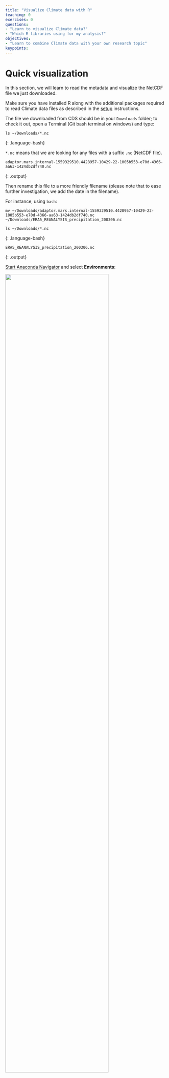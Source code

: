 ```yaml
---
title: "Visualize Climate data with R"
teaching: 0
exercises: 0
questions:
- "Learn to visualize Climate data?"
- "Which R libraries using for my analysis?"
objectives:
- "Learn to combine Climate data with your own research topic"
keypoints:
---
```



# Quick visualization 

In this section, we will learn to read the metadata and visualize the NetCDF file we just downloaded.

Make sure you have installed R along with the additional packages required to read Climate data files 
as described in the [setup](../setup) instructions.

The file we downloaded from CDS should be in your `Downloads` folder; to check it out, open a Terminal (Git bash terminal on windows) and type:

~~~
ls ~/Downloads/*.nc
~~~
{: .language-bash}

`*.nc` means that we are looking for any files with a suffix `.nc` (NetCDF file).

~~~
adaptor.mars.internal-1559329510.4428957-10429-22-1005b553-e70d-4366-aa63-1424db2df740.nc
~~~
{: .output}

Then rename this file to a more friendly filename (please note that to ease further investigation, we add the date in the filename).

For instance, using `bash`:

~~~
mv ~/Downloads/adaptor.mars.internal-1559329510.4428957-10429-22-1005b553-e70d-4366-aa63-1424db2df740.nc ~/Downloads/ERA5_REANALYSIS_precipitation_200306.nc

ls ~/Downloads/*.nc
~~~
{: .language-bash}

~~~
ERA5_REANALYSIS_precipitation_200306.nc
~~~
{: .output}

[Start Anaconda Navigator](https://docs.anaconda.com/anaconda/navigator/getting-started/#navigator-starting-navigator) and select **Environments**:

<img src="../fig/anaconda-navigator-r.png" width="80%"/>


## Quick visualization with R

      
Select **esm-r-analysis** environment and **Open with Jupyter Notebook** or **Rstudio**:

<img src="../fig/R-notebook.png" width="80%" />



## Get metadata

Set working directory to the folder where you have downloaded your NetCDF file.

~~~
library(raster)

setwd("~/Downloads") 
dset <- raster("ERA5_REANALYSIS_precipitation_200306.nc")
dset
~~~
{: .language-r}

~~~
class      : RasterLayer 
dimensions : 721, 1440, 1038240  (nrow, ncol, ncell)
resolution : 0.25, 0.25  (x, y)
extent     : -0.125, 359.875, -90.125, 90.125  (xmin, xmax, ymin, ymax)
crs        : +proj=longlat +datum=WGS84 +ellps=WGS84 +towgs84=0,0,0 
source     : C:/Users/annefou/Downloads/ERA5_REANALYSIS_precipitation_200306.nc 
names      : Total.precipitation 
z-value    : 2003-06-01 01:50:39 
zvar       : tp 
~~~
{: .output}

	  
> ## Remark
> On Windows, you may need to use a different syntax to set the working directory
>
{: .callout}

We can see that our `dset` object is a `RasterLayer` and we get additional metadata information about it:
- name of variable, 
- resolution, 
- coordinate reference system e.g. crs, etc.

when printed, we get all the metadata associated with our netCDF data file:

~~~
print(dset)
~~~
{: .language-r}

Printing `dset` returns `ERA5_REANALYSIS_precipitation_200306.nc` metadata:

~~~
File C:\Users\annefou\Downloads\ERA5_REANALYSIS_precipitation_200306.nc (NC_FORMAT_64BIT):

     1 variables (excluding dimension variables):
        short tp[longitude,latitude,time]   
            scale_factor: 1.90053802472073e-06
            add_offset: 0.0622730289179994
            _FillValue: -32767
            missing_value: -32767
            units: m
            long_name: Total precipitation

     3 dimensions:
        longitude  Size:1440
            units: degrees_east
            long_name: longitude
        latitude  Size:721
            units: degrees_north
            long_name: latitude
        time  Size:1
            units: hours since 1900-01-01 00:00:00.0
            long_name: time
            calendar: gregorian

    2 global attributes:
        Conventions: CF-1.6
        history: 2019-05-31 19:05:13 GMT by grib_to_netcdf-2.10.0: /opt/ecmwf/eccodes/bin/grib_to_netcdf -o /cache/data9/adaptor.mars.internal-1559329510.4428957-10429-22-1005b553-e70d-4366-aa63-1424db2df740.nc /cache/tmp/1005b553-e70d-4366-aa63-1424db2df740-adaptor.mars.internal-1559329510.4436107-10429-10-tmp.grib 
~~~
{: .output}


In this case, we are interested in the precipitation variable.


The [total precipitation](https://confluence.ecmwf.int/display/CKB/ERA5+data+documentation) is in units 
of "metre of water per day".

## Quick visualization

~~~
plot(dset)
~~~
{: .language-python}

<img src="../fig/tp_rplot.png" />

We will see later that it is much easier to shift longitudes to [-180.; 180] instead of [0.;360].

For this operation, we can use the `rotate` function:

~~~
dset_r <- rotate(dset)
dset_r
~~~
{: .language-r}

~~~
class      : RasterLayer 
dimensions : 721, 1440, 1038240  (nrow, ncol, ncell)
resolution : 0.25, 0.25  (x, y)
extent     : -179.875, 180.125, -90.125, 90.125  (xmin, xmax, ymin, ymax)
crs        : +proj=longlat +datum=WGS84 +ellps=WGS84 +towgs84=0,0,0 
source     : memory
names      : Total.precipitation 
values     : 0, 0.124548  (min, max)
z-value    : 2003-06-01 01:50:39 
~~~
{: .output}

~~~
plot(dset_r)
~~~
{: .language-r}

<img src="../fig/tp_rplot_rotate.png" />

> ## `rotate` function
> This function rotates a Raster* object that has x coordinates (longitude) from 0 to 360, to standard coordinates 
> between -180 and 180 degrees. Longitude between 0 and 360 is frequently used in data from global 
> climate models.
> 
{: .callout}


## Plotting with ggplot2

`ggplot2` is a plotting package that makes it simple to create complex plots from data in a data frame. 
It provides a more programmatic interface for specifying what variables to plot, how they are to be displayed, 
and to define general visual properties. Therefore, we only need minimal changes if the underlying data is modified or 
if for example we decide to switch from a bar plot to a scatter plot. This helps in creating publication quality 
plots with minimal amounts of adjustments and tweaking.

To make use of this R package:

~~~
library(ggplot2)
~~~
{: .language-r}


`ggplot2` functions like data in the ‘long’ format, i.e., a column for every dimension, and a row for 
every observation. Well-structured data will save you lots of time when making figures with `ggplot2`.

ggplot graphics are built step by step by adding new elements. Adding layers in this fashion allows for 
extensive flexibility and customization of plots.

To build a ggplot, we will follow the following basic template that can be used for different types of plots:

~~~
ggplot(data = <DATA>, mapping = aes(<MAPPINGS>)) +  <GEOM_FUNCTION>()
~~~
{: .language-r}

Use the `ggplot()` function and bind the plot to a specific data frame using the data argument

To visualise our data (`dset_r`) in R using `ggplot2`, we need to convert it to a dataframe. 
The raster package has an built-in function for conversion to a plotable dataframe:

~~~
df <- as.data.frame(dset_r, xy = TRUE) 
~~~
{: .language-r}

Now when we view the structure of our data, we will see a standard dataframe format:

~~~
str(df)
~~~
{: .language-r}

~~~
'data.frame':	1038240 obs. of  3 variables:
 $ x                  : num  -180 -180 -179 -179 -179 ...
 $ y                  : num  90 90 90 90 90 90 90 90 90 90 ...
 $ Total.precipitation: num  0.000623 0.000623 0.000623 0.000623 0.000623 ...
~~~
{: .output}

Once converted to a dataframe, we can plot it. We will also use the `coord_quickmap()` function 
to use an approximate Mercator projection for our plots. This approximation is suitable for 
small areas that are not too close to the poles. Other coordinate systems are available in `ggplot2` 
if needed, you can learn about them at their help page `?coord_map`.

~~~
ggplot() +
  geom_raster(data = df , aes(x = x, y = y, fill = Total.precipitation)) + 
  coord_quickmap()
~~~
{: .language-r}

<img src="../fig/tp_simple_ggplot2.png" width="60%"/>

We can use `ggplot()` to plot this data. We will set the color scale to `scale_fill_viridis_c` 
which is a color-blindness friendly color scale. 

We will also adjust the minimum and maximum values (remember the total precipitation is in metre) when plotting:

~~~
ggplot() +
  geom_raster(data = df , aes(x = x, y = y, fill = Total.precipitation)) +
  scale_fill_viridis_c(limits = c(0.0, 0.02)) +
  coord_quickmap()
~~~
{: .language-r}

<img src="../fig/tp_rplot_viridis.png" width="60%"/>

You can also create your own colormap using `colorRampPalette`:

~~~
# define jet colormap
jet.colors <- colorRampPalette(c("#00007F", "blue", "#007FFF", "cyan", "#7FFF7F", "yellow", "#FF7F00", "red", "#7F0000"))
~~~
{: .language-r}

Colors can be specified via their names or using [hexadecimal code](https://www.rapidtables.com/web/color/html-color-codes.html).

Then we can use this new colormap with `scale_fill_gradientn`:

~~~
# use the jet colormap
ggplot() +
  geom_raster(data = df, aes(x=x, y=y, fill=Total.precipitation)) + 
  scale_fill_gradientn(colors = jet.colors(7), limits = c(0.0, 0.02)) + 
  coord_quickmap()
~~~
{: .language-r}

<img src="../fig/tp_rplot_jet.png" />

We can see there is a band with *lots* of rain. Let's add continents and a projection using `borders`:

~~~
ggplot() +
  geom_raster(data = df, aes(x=x, y=y, fill=Total.precipitation)) + 
  scale_fill_gradientn(colors = jet.colors(7), limits = c(0.0, 0.02)) + 
  borders() + 
  coord_quickmap()
~~~
{: .language-python}

<img src="../fig/tp_plot_jet_ccrs.png" />


> ## Retrieve surface air temperature
> 
> From the same product type ([ERA5 single levels Monthly means](https://cds.climate.copernicus.eu/cdsapp#!/dataset/reanalysis-era5-single-levels-monthly-means?tab=form))
> select *2m temperature*. Make sure you rename your file to *ERA5_REANALYSIS_air_temperature_200306.nc*
> 
> - Inspect metadata of the new retrieved file
> - Visualize *2m temperature* with R
>
> > ## Solution with R
> > ~~~
> > # Temperature
> > dset <- raster('ERA5_REANALYSIS_air_temperature_200306.nc')
> > 
> > # shift longitudes to -180 and 180
> > dset_r <- rotate(dset)
> > 
> > # Convert to dataframe for ggplot
> > 
> > df <- as.data.frame(dset_r, xy = TRUE) 
> > 
> > ggplot() +
> >   geom_raster(data = df , aes(x = x, y = y, fill = X2.metre.temperature)) +
> >   scale_fill_viridis_c() + 
> >   borders() + 
> >   coord_quickmap()
> > ~~~
> > {: .language-r}
> > <img src="../fig/r-t2m.png" width="80%" />
> {: .solution}
>
{: .challenge}


> ## What is 2m temperature?
> We selected [ERA5 monthly averaged data on single levels from 1979 to present](https://cds.climate.copernicus.eu/cdsapp#!/dataset/reanalysis-era5-single-levels-monthly-means?tab=form) so we expected to get surface variables only.	
> In fact, we get all the variables on a single level and usually close to the surface. Here *2m temperature* is computed as 
> the temperature at a reference height (2 metres). This corresponds to the [surface air temperature](https://ane4bf-datap1.s3.eu-west-1.amazonaws.com/wmod8_gcos/s3fs-public/surface_temp_ecv_factsheet_201905.pdf?Yq5rPAs1YJ2iYVCutXWLnG_lTV.pRDb6). 
>
{: .callout}

## Change projection

It is very often convenient to visualize using a different projection than the original data:

~~~
import matplotlib.pyplot as plt
import cartopy.crs as ccrs

fig = plt.figure(figsize=[12,5])

# 111 means 1 row, 1 col and index 1
ax = fig.add_subplot(111, projection = ccrs.Orthographic(central_longitude=20, central_latitude=40))

dset['t2m'].plot(ax=ax,  cmap='jet',
                   transform=ccrs.PlateCarree())
ax.coastlines()

plt.show()
~~~
{: .language-python}

<img src="../fig/python-t2m-ortho.png" width="50%" />

## CMIP5 monthly data on single levels

Let's have a look at CMIP 5 climate data. 

### Retrieve precipitation

We will retrieve precipitation from [CMIP5 monthly data on single levels](https://cds.climate.copernicus.eu/cdsapp#!/dataset/projections-cmip5-monthly-single-levels?tab=form).


As you can see that you have the choice between several models, experiments and ensemble members.


<img src="../fig/CMIP5_models.png" width="60%" />

> ## CMIP5 models
>  CMIP5 (Coupled Model Intercomparison Project Phase 5) had the following objectives:
> - evaluate how realistic the models are in simulating the recent past,
> - provide projections of future climate change on two time scales, near term (out to about 2035) and long term (out to 2100 and beyond), and
> - understand some of the factors responsible for differences in model projections, including quantifying some key feedbacks such as those involving clouds and the carbon cycle. 
> 20 climate modeling groups from around the world participated to CMIP5.
> All dataset are freely available from different repositories. For more information look [here](https://esgf-node.llnl.gov/projects/esgf-llnl/).
{: .callout}

We will choose NorESM1-M (Norwegian Earth System Model 1 - medium resolution) based on the [Norwegian Earth System Model](https://no.wikipedia.org/wiki/NorESM).

Please note that it is very common to analyze several models instead of one to run statistical
analysis.

> ## CMIP5 Ensemble member
>
> Many CMIP5 experiments, the so-called ensemble calculations, were calculated using several initial 
> states, initialisation methods or physics details. Ensemble calculations facilitate quantifying the 
> variability of simulation data concerning a single model.
> 
> In the CMIP5 project, ensemble members are named in the rip-nomenclature, *r* for realization, 
> *i* for initialisation and *p* for physics, followed by an integer, e.g. r1i1p1. 
> For more information look at [Experiments, ensembles, variable names and other centralized properties](https://portal.enes.org/data/enes-model-data/cmip5/datastructure).
>
{: .callout}

Select:
- **Model**: NorESM1-M (NCC, Norway)
- **Experiment**: historical
- **Ensemble**: r1i1p1
- **Period**: 185001-200512

We rename the downloaded filename to `pr_Amon_NorESM1-M_historical_r1i1p1_185001-200512.nc`.

Our NetCDF file contains precipitation between January 1850 and December 2005. So we will read it 
as an R RasterStack object. We will then select a time (band) for plotting.

Let's open this NetCDF file and check its metadata. 
To bring in all bands of a multi-band raster (here all times), we use the `stack()` function.

~~~
# CMIP 5 file contains more than one time so we use stack to get all times
dset <- stack("pr_Amon_NorESM1-M_historical_r1i1p1_185001-200512.nc")

dset
~~~
{: .language-r}

~~~
class      : RasterStack 
dimensions : 96, 144, 13824, 1872  (nrow, ncol, ncell, nlayers)
resolution : 2.5, 1.894737  (x, y)
extent     : -1.25, 358.75, -90.94737, 90.94737  (xmin, xmax, ymin, ymax)
crs        : +proj=longlat +datum=WGS84 +ellps=WGS84 +towgs84=0,0,0 
names      : X1850.01.16, X1850.02.15, X1850.03.16, X1850.04.16, X1850.05.16, X1850.06.16, X1850.07.16, X1850.08.16, X1850.09.16, X1850.10.16, X1850.11.16, X1850.12.16, X1851.01.16, X1851.02.15, X1851.03.16, ... 
~~~
{: .output}


We can look at the bands (times):

~~~
options(max.print=3)
dset@layers
~~~
{: .language-r}

~~~
[[1]]
class      : RasterLayer 
band       : 1  (of  1872  bands)
dimensions : 96, 144, 13824  (nrow, ncol, ncell)
resolution : 2.5, 1.894737  (x, y)
extent     : -1.25, 358.75, -90.94737, 90.94737  (xmin, xmax, ymin, ymax)
crs        : +proj=longlat +datum=WGS84 +ellps=WGS84 +towgs84=0,0,0 
source     : C:/Users/annefou/Documents/GitHub/NordicESMhub/climate-data-tutorial-new/data/pr_Amon_NorESM1-M_historical_r1i1p1_185001-200512.nc 
names      : X1850.01.16 
z-value    : 1850-01-16 
zvar       : pr 


[[2]]
class      : RasterLayer 
band       : 2  (of  1872  bands)
dimensions : 96, 144, 13824  (nrow, ncol, ncell)
resolution : 2.5, 1.894737  (x, y)
extent     : -1.25, 358.75, -90.94737, 90.94737  (xmin, xmax, ymin, ymax)
crs        : +proj=longlat +datum=WGS84 +ellps=WGS84 +towgs84=0,0,0 
source     : C:/Users/annefou/Documents/GitHub/NordicESMhub/climate-data-tutorial-new/data/pr_Amon_NorESM1-M_historical_r1i1p1_185001-200512.nc 
names      : X1850.02.15 
z-value    : 1850-01-16 
zvar       : pr 


[[3]]
class      : RasterLayer 
band       : 3  (of  1872  bands)
dimensions : 96, 144, 13824  (nrow, ncol, ncell)
resolution : 2.5, 1.894737  (x, y)
extent     : -1.25, 358.75, -90.94737, 90.94737  (xmin, xmax, ymin, ymax)
crs        : +proj=longlat +datum=WGS84 +ellps=WGS84 +towgs84=0,0,0 
source     : C:/Users/annefou/Documents/GitHub/NordicESMhub/climate-data-tutorial-new/data/pr_Amon_NorESM1-M_historical_r1i1p1_185001-200512.nc 
names      : X1850.03.16 
z-value    : 1850-01-16 
zvar       : pr 


 [ reached getOption("max.print") -- omitted 1869 entries ]
~~~
{: .output}

Let's select one layer (time) only for June 2003:

~~~
dset_200306 <- raster::subset(dset, grep('2003.06.', names(dset), value = T))
~~~
{: .language-r}

To ease our search we grep for '2003.06' in the names of the layers.

The variable for precipitation is name **pr** (there is only one variable) so let's look at its metadata:

~~~
print(dset_200306)
~~~
{: .language-python}


~~~
File C:\Users\annefou\Downloads\pr_Amon_NorESM1-M_historical_r1i1p1_185001-200512.nc (NC_FORMAT_CLASSIC):

     4 variables (excluding dimension variables):
        double time_bnds[bnds,time]   
        double lat_bnds[bnds,lat]   
        double lon_bnds[bnds,lon]   
        float pr[lon,lat,time]   
            standard_name: precipitation_flux
            long_name: Precipitation
            comment: at surface; includes both liquid and solid phases from all types of clouds (both large-scale and convective)
            units: kg m-2 s-1
            original_name: PRECT
            cell_methods: time: mean
            cell_measures: area: areacella
            history: 2011-06-01T05:45:35Z altered by CMOR: Converted type from 'd' to 'f'.
            associated_files: baseURL: http://cmip-pcmdi.llnl.gov/CMIP5/dataLocation gridspecFile: gridspec_atmos_fx_NorESM1-M_historical_r0i0p0.nc areacella: areacella_fx_NorESM1-M_historical_r0i0p0.nc

     4 dimensions:
        time  Size:1872   *** is unlimited ***
            bounds: time_bnds
            units: days since 1850-01-01 00:00:00
            calendar: noleap
            axis: T
            long_name: time
            standard_name: time
        lat  Size:96
            bounds: lat_bnds
            units: degrees_north
            axis: Y
            long_name: latitude
            standard_name: latitude
        lon  Size:144
            bounds: lon_bnds
            units: degrees_east
            axis: X
            long_name: longitude
            standard_name: longitude
        bnds  Size:2

    26 global attributes:
        institution: Norwegian Climate Centre
        institute_id: NCC
        experiment_id: historical
        source: NorESM1-M 2011  atmosphere: CAM-Oslo (CAM4-Oslo-noresm-ver1_cmip5-r112, f19L26);  ocean: MICOM (MICOM-noresm-ver1_cmip5-r112, gx1v6L53);  sea ice: CICE (CICE4-noresm-ver1_cmip5-r112);  land: CLM (CLM4-noresm-ver1_cmip5-r112)
        model_id: NorESM1-M
        forcing: GHG, SA, Oz, Sl, Vl, BC, OC
        parent_experiment_id: piControl
        parent_experiment_rip: r1i1p1
        branch_time: 255135
        contact: Please send any requests or bug reports to noresm-ncc@met.no.
        initialization_method: 1
        physics_version: 1
        tracking_id: 5ccde64e-cfe8-47f6-9de8-9ea1621e7781
        product: output
        experiment: historical
        frequency: mon
        creation_date: 2011-06-01T05:45:35Z
        history: 2011-06-01T05:45:35Z CMOR rewrote data to comply with CF standards and CMIP5 requirements.
        Conventions: CF-1.4
        project_id: CMIP5
        table_id: Table Amon (27 April 2011) a5a1c518f52ae340313ba0aada03f862
        title: NorESM1-M model output prepared for CMIP5 historical
        parent_experiment: pre-industrial control
        modeling_realm: atmos
        realization: 1
        cmor_version: 2.6.0
~~~
{: .output}

As before, we shift the longitudes from 0. and 360. to -180. and 180. with `rotate`:

~~~
dset_200306_r <- rotate(dset_200306)
~~~
{: .language-r}

And then convert to a dataframe for plotting:

~~~
df <- as.data.frame(dset_200306_r, xy = TRUE)
~~~
{: .language-r}

Let's look at the resulting dataframe:

~~~
df
~~~
{: .language-r}

~~~
df
       x  y  X2003.06.16
1 -177.5 90 8.070771e-06
2 -175.0 90 8.072762e-06
3 -172.5 90 8.076231e-06
4 -170.0 90 8.076957e-06
5 -167.5 90 8.077504e-06
6 -165.0 90 8.078797e-06
 [ reached 'max' / getOption("max.print") -- omitted 13818 rows ]
~~~
{: .output}

The column names are not very meaningful so let's rename them using R package `dplyr`:

~~~
library(dplyr)
df <- df %>% 
  rename(
    precipitation = X2003.06.16,
    longitude = x,
    latitude = y
  )
~~~
{: .language-r}

Now we have:

~~~
df
~~~
{: .language-r}


~~~
  longitude latitude precipitation
1    -177.5       90  8.070771e-06
2    -175.0       90  8.072762e-06
3    -172.5       90  8.076231e-06
4    -170.0       90  8.076957e-06
5    -167.5       90  8.077504e-06
6    -165.0       90  8.078797e-06
 [ reached 'max' / getOption("max.print") -- omitted 13818 rows ]
~~~
{: .output}


The unit is: **kg m-2 s-1**. We want to convert the units from kg m-2 s-1 to something that we are 
a little more familiar with like mm day-1 or m day-1 (metre per day) that is what we had with ERA5.

To do this, consider that 1 kg of rain water spread over 1 m2 of surface is 1 mm in thickness and 
that there are 86400 seconds in one day. Therefore, 1 kg m-2 s-1 = 86400 mm day-1 or 86.40 m day-1.

So we can go ahead and multiply that array by 86.40:

~~~
df$precipitation <- df$precipitation * 86.4 
~~~
{: .language-python}

Then we can plot the precipitation field:

~~~
ggplot() +
  geom_raster(data = df , aes(x = longitude, y = latitude, fill = precipitation)) +
  scale_fill_viridis_c() + 
  borders() + 
  coord_quickmap()
~~~
{: .language-r}

<img src="../fig/CMIP5_rpr.png" width="80%" />

Or using the custom jet colormap:

~~~
# define jet colormap
jet.colors <- colorRampPalette(c("#00007F", "blue", "#007FFF", "cyan", "#7FFF7F", "yellow", "#FF7F00", "red", "#7F0000"))


# use the jet colormap
ggplot() +
  geom_raster(data = df, aes(x=longitude, y=latitude, fill=precipitation)) + 
  scale_fill_gradientn(colors = jet.colors(7), limits = c(0.0, 0.02)) + 
  borders() + 
  coord_quickmap()
~~~
{: .language-r}

<img src="../fig/CMIP5_rpr_jet.png" width="80%" />  


> ## Remark
> We selected one year (2003) and one month (June) from both ERA5 and CMIP5 but 
> only data from re-analysis (ERA5) corresponds to the actual month of June 2003.
> Data from the climate model (CMIP5 historical) is only "one realization" of a month of June,
> typical of present day conditions but cannot be taken as the actual weather at that date.
> To be more realistic, climate data has to be considered over much longer period of time. For instance,
> we could easily compute (for both ERA5 and CMIP5) the average of the month of June between 1988 and 2018 (spanning 30 years) to
> have a more reliable results. However, as you have noticed, the horizontal resolution of ERA5 is much
> higher in ERA5 data.
>
{: .callout}

> ## Plot surface air temperature with CMIP5 (June 2003)
> 
> When searching for [CMIP5 monthly data on single levels](https://cds.climate.copernicus.eu/cdsapp#!/dataset/projections-cmip5-monthly-single-levels?tab=form)
> you will see that you have the choice between several models and ensemble members.
> Select:
> - **Model**: NorESM1-M (NCC, Norway)
> - **Ensemble**: r1i1p1
>
> > ## Solution with R
> > - Retrieve a new file with *2m temperature*
> > - rename the retrieved file to **tas_Amon_NorESM1-M_historical_r1i1p1_185001-200512.nc**
> > 
> > ~~~
> > dset <- stack("tas_Amon_NorESM1-M_historical_r1i1p1_185001-200512.nc")
> >
> >
> > dset_200306 <- raster::subset(dset, grep('2003.06.', names(dset), value = T))
> >
> > 
> > dset_200306_r <- rotate(dset_200306)
> >
> > df <- as.data.frame(dset_200306_r, xy = TRUE)
> >
> > library(dplyr)
> > df <- df %>% 
> >   rename(
> >     temperature = X2003.06.16,
> >     longitude = x,
> >     latitude = y
> >   )
> > 
> > # define jet colormap
> > jet.colors <- colorRampPalette(c("#00007F", "blue", "#007FFF", "cyan", "#7FFF7F", "yellow", "#FF7F00", "red", "#7F0000"))
> > 
> > 
> > # use the jet colormap
> > ggplot() +
> >   geom_raster(data = df, aes(x=longitude, y=latitude, fill=temperature)) + 
> >   scale_fill_gradientn(colors = jet.colors(7)) + 
> >   borders() + 
> >   coord_quickmap()
> > ~~~
> > {: .language-r}
> > 
> >
> > <img src="../fig/tas_Amon_NorESM1-M_historical_r1i1p1_200306_r.png" width="80%" />
> > 
> {: .solution}
{: .challenge}

# Interactive visualization

# Retrieve Climate data with CDS API

## Select area


{% include links.md %}

